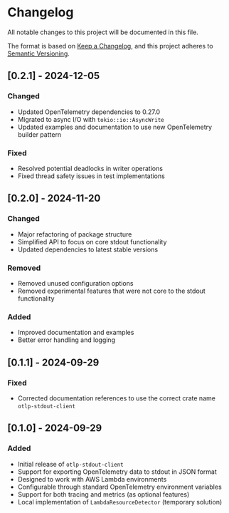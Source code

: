 # Changelog
All notable changes to this project will be documented in this file.

The format is based on [Keep a Changelog](https://keepachangelog.com/en/1.0.0/),
and this project adheres to [Semantic Versioning](https://semver.org/spec/v2.0.0.html).

## [0.2.1] - 2024-12-05

### Changed
- Updated OpenTelemetry dependencies to 0.27.0
- Migrated to async I/O with `tokio::io::AsyncWrite`
- Updated examples and documentation to use new OpenTelemetry builder pattern

### Fixed
- Resolved potential deadlocks in writer operations
- Fixed thread safety issues in test implementations

## [0.2.0] - 2024-11-20

### Changed
- Major refactoring of package structure
- Simplified API to focus on core stdout functionality
- Updated dependencies to latest stable versions

### Removed
- Removed unused configuration options
- Removed experimental features that were not core to the stdout functionality

### Added
- Improved documentation and examples
- Better error handling and logging

## [0.1.1] - 2024-09-29
### Fixed
- Corrected documentation references to use the correct crate name `otlp-stdout-client`

## [0.1.0] - 2024-09-29
### Added
- Initial release of `otlp-stdout-client`
- Support for exporting OpenTelemetry data to stdout in JSON format
- Designed to work with AWS Lambda environments
- Configurable through standard OpenTelemetry environment variables
- Support for both tracing and metrics (as optional features)
- Local implementation of `LambdaResourceDetector` (temporary solution)
